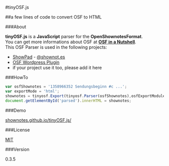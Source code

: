 #tinyOSF.js

##a few lines of code to convert OSF to HTML

###About

**tinyOSF.js** is a **JavaScript** parser for the **OpenShownotesFormat**.  
You can get more informations about OSF at **[OSF in a Nutshell](http://shownotes.github.io/OSF-in-a-Nutshell/#deutsch/)**.  
This OSF Parser is used in the following projects: 

* [ShowPad](https://github.com/shownotes/show-pad) - [@shownot.es](http://pad.shownot.es/)
* [OSF Wordpress Plugin](https://github.com/SimonWaldherr/wp-osf-shownotes)
* if your project use it too, please add it here

###HowTo

```js
var osfShownotes = '1358966352 Sendungsbeginn #c ...';
var exportMode = 'html';
shownotes = tinyosf.Export(tinyosf.Parser(osfShownotes),osfExportModules[exportMode]);
document.getElementById('parsed').innerHTML = shownotes;
```

###Demo

[shownotes.github.io/tinyOSF.js/](http://shownotes.github.io/tinyOSF.js/)

###License

[MIT](http://simon.waldherr.eu/license/mit/)

###Version

0.3.5
